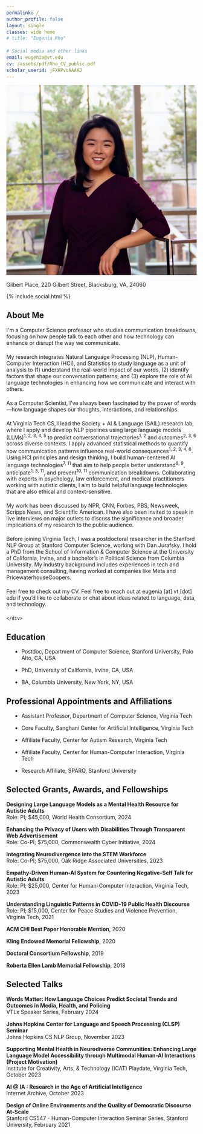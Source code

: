 ```yaml
---
permalink: /
author_profile: false
layout: single
classes: wide home
# title: "Eugenia Rho"

# Social media and other links
email: eugenia@vt.edu
cv: /assets/pdf/Rho_CV_public.pdf
scholar_userid: jFXHPvoAAAAJ
---
```


<div class='rho-profile-header'>
    <div class='rho-profile-img'>
        <img src='/assets/images/team/Eugenia_headshot-2.png' alt='Eugenia Rho Professional Headshot'/>
        <p>Gilbert Place, 220 Gilbert Street, Blacksburg, VA, 24060</p>
        {% include social.html %}
    </div>
    <div class='rho-profile-header-text'>
    <h2>About Me</h2>

<p style="margin-bottom: 20px;">
    I'm a Computer Science professor who studies communication breakdowns, focusing on how people talk to each other and how technology can enhance or disrupt the way we communicate.
</p>

<p style="margin-bottom: 20px;">
    My research integrates Natural Language Processing (NLP), Human-Computer Interaction (HCI), and Statistics to study language as a unit of analysis to (1) understand the real-world impact of our words, (2) identify factors that shape our conversation patterns, and (3) explore the role of AI language technologies in enhancing how we communicate and interact with others.
</p>

<p style="margin-bottom: 20px;">
    As a Computer Scientist, I’ve always been fascinated by the power of words—how language shapes our thoughts, interactions, and relationships.
</p>

<p style="margin-bottom: 20px;">
    At <a href="https://cs.vt.edu/" target="_blank" style="text-decoration: none;">Virginia Tech CS</a>, I lead the Society + AI & Language (<a href="https://eugeniarho.com/sail/" target="_blank" style="text-decoration: none;">SAIL</a>) research lab, where I apply and develop NLP pipelines using large language models (LLMs)<sup><a href="https://dl.acm.org/doi/10.1145/3613904.3642117" target="_blank" style="text-decoration: none;">1</a>, <a href="https://ojs.aaai.org/index.php/ICWSM/article/view/22135" target="_blank" style="text-decoration: none;">2</a>, <a href="https://www.pnas.org/doi/epdf/10.1073/pnas.2216162120" target="_blank" style="text-decoration: none;">3</a>, <a href="https://arxiv.org/abs/2403.16514" target="_blank" style="text-decoration: none;">4</a>, <a href="https://arxiv.org/abs/2403.14117" target="_blank" style="text-decoration: none;">5</a></sup> to predict conversational trajectories<sup><a href="https://dl.acm.org/doi/10.1145/3613904.3642117" target="_blank" style="text-decoration: none;">1</a>, <a href="https://ojs.aaai.org/index.php/ICWSM/article/view/22135" target="_blank" style="text-decoration: none;">2</a></sup> and outcomes<sup><a href="https://ojs.aaai.org/index.php/ICWSM/article/view/22135" target="_blank" style="text-decoration: none;">2</a>, <a href="https://www.pnas.org/doi/epdf/10.1073/pnas.2216162120" target="_blank" style="text-decoration: none;">3</a>, <a href="https://dl.acm.org/doi/10.1145/3313831.3376542" target="_blank" style="text-decoration: none;">6</a></sup> across diverse contexts. I apply advanced statistical methods to quantify how communication patterns influence real-world consequences<sup><a href="https://dl.acm.org/doi/10.1145/3613904.3642117" target="_blank" style="text-decoration: none;">1</a>, <a href="https://ojs.aaai.org/index.php/ICWSM/article/view/22135" target="_blank" style="text-decoration: none;">2</a>, <a href="https://www.pnas.org/doi/epdf/10.1073/pnas.2216162120" target="_blank" style="text-decoration: none;">3</a>, <a href="https://arxiv.org/abs/2403.16514" target="_blank" style="text-decoration: none;">4</a>, <a href="https://dl.acm.org/doi/10.1145/3313831.3376542" target="_blank" style="text-decoration: none;">6</a></sup>. Using HCI principles and design thinking, I build human-centered AI language technologies<sup><a href="https://eugeniarho.com/publications/" target="_blank" style="text-decoration: none;">7</a>, <a href="https://eugeniarho.com/publications/" target="_blank" style="text-decoration: none;">11</a></sup> that aim to help people better understand<sup><a href="https://eugeniarho.com/publications/" target="_blank" style="text-decoration: none;">8</a>, <a href="https://eugeniarho.com/publications/" target="_blank" style="text-decoration: none;">9</a></sup>, anticipate<sup><a href="https://dl.acm.org/doi/10.1145/3613904.3642117" target="_blank" style="text-decoration: none;">1</a>, <a href="https://www.pnas.org/doi/epdf/10.1073/pnas.2216162120" target="_blank" style="text-decoration: none;">3</a>, <a href="https://eugeniarho.com/publications/" target="_blank" style="text-decoration: none;">11</a></sup>, and prevent<sup><a href="https://arxiv.org/abs/2403.17116" target="_blank" style="text-decoration: none;">10</a>, <a href="https://eugeniarho.com/publications/" target="_blank" style="text-decoration: none;">11</a></sup> communication breakdowns. Collaborating with experts in psychology, law enforcement, and medical practitioners working with autistic clients, I aim to build helpful language technologies that are also ethical and context-sensitive.
</p>

<p style="margin-bottom: 20px;">
    My work has been discussed by <a href="https://www.npr.org/2023/05/31/1179030783/for-black-drivers-a-police-officers-first-45-words-are-a-sign-of-whats-to-come" target="_blank" style="text-decoration: none;">NPR</a>, <a href="https://www.youtube.com/watch?v=fw-5fIT2yAI&t=3s&pp=ygUPY25uIGV1Z2VuaWEgcmhv" target="_blank" style="text-decoration: none;">CNN</a>, <a href="https://www.forbes.com/sites/brycehoffman/2024/02/14/be-careful-what-you-feed-your-head/?sh=1e83204b67cc" target="_blank" style="text-decoration: none;">Forbes</a>, <a href="https://www.youtube.com/watch?v=dE41Bn3wZP4&list=PLgawtcOBBjr9w4YGiJrPD8f6MXTCIUfK9&index=112" target="_blank" style="text-decoration: none;">PBS</a>, <a href="https://www.newsweek.com" target="_blank" style="text-decoration: none;">Newsweek</a>, <a href="https://www.youtube.com/watch?v=V8j0Uan6vcc&t=108s" target="_blank" style="text-decoration: none;">Scripps News</a>, and <a href="https://www.scientificamerican.com/article/ai-tool-predicts-whether-online-health-misinformation-will-cause-real-world/" target="_blank" style="text-decoration: none;">Scientific American</a>. I have also been invited to speak in live interviews on major outlets to discuss the significance and broader implications of my research to the public audience.
</p>

<p style="margin-bottom: 20px;">
    Before joining Virginia Tech, I was a postdoctoral researcher in the <a href="https://nlp.stanford.edu/people/" target="_blank" style="text-decoration: none;">Stanford NLP Group</a> at <a href="https://www.cs.stanford.edu/about" target="_blank" style="text-decoration: none;">Stanford Computer Science</a>, working with <a href="https://web.stanford.edu/~jurafsky/" target="_blank" style="text-decoration: none;">Dan Jurafsky</a>. I hold a PhD from the School of Information & Computer Science at the University of California, Irvine, and a bachelor’s in Political Science from <a href="https://www.college.columbia.edu/" target="_blank" style="text-decoration: none;">Columbia University</a>. My industry background includes experiences in tech and management consulting, having worked at companies like Meta and PricewaterhouseCoopers.
</p>

<p style="margin-bottom: 20px;">
    Feel free to check out my <a href="/assets/pdf/Rho_CV_public.pdf" target="_blank" style="text-decoration: none;">CV</a>. Feel free to reach out at eugenia [at] vt [dot] edu if you’d like to collaborate or chat about ideas related to language, data, and technology.
</p>

 
 
  
  
  
  

   
    
    </div>
</div>

## Education

<ul style="list-style-type: disc; padding-left: 40px;">
    <li style="margin-bottom: 15px;">Postdoc, Department of Computer Science, Stanford University, Palo Alto, CA, USA</li>
    <li style="margin-bottom: 15px;">PhD, University of California, Irvine, CA, USA</li>
    <li style="margin-bottom: 15px;">BA, Columbia University, New York, NY, USA</li>
</ul>


## Professional Appointments and Affiliations

<ul style="list-style-type: disc; padding-left: 40px;">
    <li style="margin-bottom: 15px;">Assistant Professor, Department of Computer Science, Virginia Tech</li>
    <li style="margin-bottom: 15px;">Core Faculty, Sanghani Center for Artificial Intelligence, Virginia Tech</li>
    <li style="margin-bottom: 15px;">Affiliate Faculty, Center for Autism Research, Virginia Tech</li>
    <li style="margin-bottom: 15px;">Affiliate Faculty, Center for Human-Computer Interaction, Virginia Tech</li>
    <li style="margin-bottom: 15px;">Research Affiliate, SPARQ, Stanford University</li>
</ul>

## Selected Grants, Awards, and Fellowships

<ul style="list-style-type: none; padding-left: 0;">
    <li style="margin-bottom: 15px;">
        <strong>Designing Large Language Models as a Mental Health Resource for Autistic Adults</strong> <br>
        Role: PI; $45,000, World Health Consortium, 2024
    </li>
    <li style="margin-bottom: 15px;">
        <strong>Enhancing the Privacy of Users with Disabilities Through Transparent Web Advertisement</strong> <br>
        Role: Co-PI; $75,000, Commonwealth Cyber Initiative,  2024
    </li>
    <li style="margin-bottom: 15px;">
        <strong>Integrating Neurodivergence into the STEM Workforce</strong><br>
        Role: Co-PI; $75,000, Oak Ridge Associated Universities, 2023
    </li>
    <li style="margin-bottom: 15px;">
        <strong>Empathy-Driven Human-AI System for Countering Negative-Self Talk for Autistic Adults</strong> <br>
        Role: PI; $25,000, Center for Human-Computer Interaction, Virginia Tech, 2023
    </li>
    <li style="margin-bottom: 15px;">
        <strong>Understanding Linguistic Patterns in COVID-19 Public Health Discourse</strong> <br>
        Role: PI; $15,000, Center for Peace Studies and Violence Prevention, Virginia Tech, 2021
    </li>
    <li style="margin-bottom: 15px;">
        <strong>ACM CHI Best Paper Honorable Mention</strong>, 2020
    </li>
    <li style="margin-bottom: 15px;">
        <strong>Kling Endowed Memorial Fellowship</strong>, 2020
    </li>
    <li style="margin-bottom: 15px;">
        <strong>Doctoral Consortium Fellowship</strong>, 2019
    </li>
    <li style="margin-bottom: 15px;">
        <strong>Roberta Ellen Lamb Memorial Fellowship</strong>, 2018
    </li>
</ul>


## Selected Talks

<ul style="list-style-type: none; padding-left: 0;">
    <li style="margin-bottom: 15px;">
        <strong><a href="/assets/pdf/VTLxSpeakerSeries.pdf" style="text-decoration: none;">Words Matter: How Language Choices Predict Societal Trends and Outcomes in Media, Health, and Policing</a></strong><br>
        VTLx Speaker Series, February 2024
    </li>
    <li style="margin-bottom: 15px;">
        <strong><a href="https://www.youtube.com/watch?v=f4JsKcrpsaM" style="text-decoration: none;">Johns Hopkins Center for Language and Speech Processing (CLSP) Seminar</a></strong><br>
        Johns Hopkins CS NLP Group, November 2023
    </li>
    <li style="margin-bottom: 15px;">
        <strong><a href="https://www.canva.com/design/DAFfWKiWyqg/at0rTi5-ddcTEm2c7IX1hQ/view?utm_content=DAFfWKiWyqg&utm_campaign=share_your_design&utm_medium=link&utm_source=shareyourdesignpanel" style="text-decoration: none;">Supporting Mental Health in Neurodiverse Communities: Enhancing Large Language Model Accessibility through Multimodal Human-AI Interactions (Project Motivation)</a></strong><br>
        Institute for Creativity, Arts, & Technology (ICAT) Playdate, Virginia Tech, October 2023
    </li>
    <li style="margin-bottom: 15px;">
        <strong><a href="https://blog.archive.org/event/ai-ia-research-in-the-age-of-artificial-intelligence/" style="text-decoration: none;">AI @ IA : Research in the Age of Artificial Intelligence</a></strong><br>
        Internet Archive, October 2023
    </li>
    <li style="margin-bottom: 15px;">
        <strong><a href="https://www.youtube.com/watch?v=HFHLxzaNYBM&t=452s" style="text-decoration: none;">Design of Online Environments and the Quality of Democratic Discourse At-Scale</a></strong><br>
        Stanford CS547 - Human-Computer Interaction Seminar Series, Stanford University, February 2021
    </li>
</ul>



